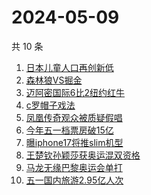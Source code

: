 # 2024-05-09

共 10 条

<!-- BEGIN -->
<!-- 最后更新时间 Thu May 09 2024 07:09:29 GMT+0800 (China Standard Time) -->

1. [日本儿童人口再创新低](https://www.zhihu.com/search?q=日本儿童人口再创新低)
1. [森林狼VS掘金](https://www.zhihu.com/search?q=森林狼VS掘金)
1. [迈阿密国际6比2纽约红牛](https://www.zhihu.com/search?q=迈阿密国际6比2纽约红牛)
1. [c罗帽子戏法](https://www.zhihu.com/search?q=c罗帽子戏法)
1. [凤凰传奇观众被质疑假唱](https://www.zhihu.com/search?q=凤凰传奇观众被质疑假唱)
1. [今年五一档票房破15亿](https://www.zhihu.com/search?q=今年五一档票房破15亿)
1. [曝iphone17将推slim机型](https://www.zhihu.com/search?q=曝iphone17将推slim机型)
1. [王楚钦孙颖莎获奥运混双资格](https://www.zhihu.com/search?q=王楚钦孙颖莎获奥运混双资格)
1. [马龙无缘巴黎奥运会单打](https://www.zhihu.com/search?q=马龙无缘巴黎奥运会单打)
1. [五一国内旅游2.95亿人次](https://www.zhihu.com/search?q=五一国内旅游2.95亿人次)

<!-- END -->
